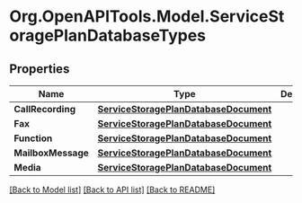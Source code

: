 # Org.OpenAPITools.Model.ServiceStoragePlanDatabaseTypes

## Properties

Name | Type | Description | Notes
------------ | ------------- | ------------- | -------------
**CallRecording** | [**ServiceStoragePlanDatabaseDocument**](ServiceStoragePlanDatabaseDocument.md) |  | [optional] 
**Fax** | [**ServiceStoragePlanDatabaseDocument**](ServiceStoragePlanDatabaseDocument.md) |  | [optional] 
**Function** | [**ServiceStoragePlanDatabaseDocument**](ServiceStoragePlanDatabaseDocument.md) |  | [optional] 
**MailboxMessage** | [**ServiceStoragePlanDatabaseDocument**](ServiceStoragePlanDatabaseDocument.md) |  | [optional] 
**Media** | [**ServiceStoragePlanDatabaseDocument**](ServiceStoragePlanDatabaseDocument.md) |  | [optional] 

[[Back to Model list]](../README.md#documentation-for-models) [[Back to API list]](../README.md#documentation-for-api-endpoints) [[Back to README]](../README.md)

